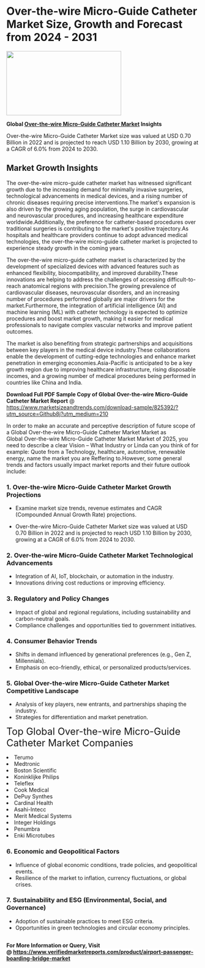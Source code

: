 <H1>Over-the-wire Micro-Guide Catheter Market Size, Growth and Forecast from 2024 - 2031</H1><img class="aligncenter size-medium wp-image-584254" src="https://thirdeyenews.in/wp-content/uploads/2024/09/Global-Market-Research-300x168.jpeg" alt="" width="300" height="168" /><p><strong>Global&nbsp;<a href="https://www.marketsizeandtrends.com/download-sample/825392/?utm_source=Github8j?utm_medium=210">Over-the-wire Micro-Guide Catheter Market</a> Insights</strong></p><p>Over-the-wire Micro-Guide Catheter Market size was valued at USD 0.70 Billion in 2022 and is projected to reach USD 1.10 Billion by 2030, growing at a CAGR of 6.0% from 2024 to 2030.</p><p><h2>Market Growth Insights</h2> <p>The over-the-wire micro-guide catheter market has witnessed significant growth due to the increasing demand for minimally invasive surgeries, technological advancements in medical devices, and a rising number of chronic diseases requiring precise interventions.The market's expansion is also driven by the growing aging population, the surge in cardiovascular and neurovascular procedures, and increasing healthcare expenditure worldwide.Additionally, the preference for catheter-based procedures over traditional surgeries is contributing to the market's positive trajectory.As hospitals and healthcare providers continue to adopt advanced medical technologies, the over-the-wire micro-guide catheter market is projected to experience steady growth in the coming years.</p> <p>The over-the-wire micro-guide catheter market is characterized by the development of specialized devices with advanced features such as enhanced flexibility, biocompatibility, and improved durability.These innovations are helping to address the challenges of accessing difficult-to-reach anatomical regions with precision.The growing prevalence of cardiovascular diseases, neurovascular disorders, and an increasing number of procedures performed globally are major drivers for the market.Furthermore, the integration of artificial intelligence (AI) and machine learning (ML) with catheter technology is expected to optimize procedures and boost market growth, making it easier for medical professionals to navigate complex vascular networks and improve patient outcomes.</p> <p>The market is also benefiting from strategic partnerships and acquisitions between key players in the medical device industry.These collaborations enable the development of cutting-edge technologies and enhance market penetration in emerging economies.Asia-Pacific is anticipated to be a key growth region due to improving healthcare infrastructure, rising disposable incomes, and a growing number of medical procedures being performed in countries like China and India.</p> <p><span class=""><strong>Download Full PDF Sample Copy of Global Over-the-wire Micro-Guide Catheter Market Report</strong> @ <a href="https://www.marketsizeandtrends.com/download-sample/825392/?utm_source=Github8j?utm_medium=210" target="_blank">https://www.marketsizeandtrends.com/download-sample/825392/?utm_source=Github8j?utm_medium=210</a></span></p><p>In order to make an accurate and perceptive description of future scope of a Global&nbsp;Over-the-wire Micro-Guide Catheter Market Market as Global&nbsp;Over-the-wire Micro-Guide Catheter Market Market of 2025, you need to describe a clear Vision &ndash; What Industry or Linda can you think of for example: Quote from a Technology, healthcare, automotive, renewable energy, name the market you are Reffering to.However, some general trends and factors usually impact market reports and their future outlook include:</p><h3>1.&nbsp;<strong>Over-the-wire Micro-Guide Catheter Market Growth Projections</strong></h3><ul><li>Examine market size trends, revenue estimates and CAGR (Compounded Annual Growth Rate) projections.</li><li><p>Over-the-wire Micro-Guide Catheter Market size was valued at USD 0.70 Billion in 2022 and is projected to reach USD 1.10 Billion by 2030, growing at a CAGR of 6.0% from 2024 to 2030.</p></li></ul><h3>2.&nbsp;<strong>Over-the-wire Micro-Guide Catheter Market Technological Advancements</strong></h3><ul><li>Integration of AI, IoT, blockchain, or automation in the industry.</li><li>Innovations driving cost reductions or improving efficiency.</li></ul><h3>3.&nbsp;<strong>Regulatory and Policy Changes</strong></h3><ul><li>Impact of global and regional regulations, including sustainability and carbon-neutral goals.</li><li>Compliance challenges and opportunities tied to government initiatives.</li></ul><h3>4.&nbsp;<strong>Consumer Behavior Trends</strong></h3><ul><li>Shifts in demand influenced by generational preferences (e.g., Gen Z, Millennials).</li><li>Emphasis on eco-friendly, ethical, or personalized products/services.</li></ul><h3>5.&nbsp;<strong>Global Over-the-wire Micro-Guide Catheter Market Competitive Landscape</strong></h3><ul><li>Analysis of key players, new entrants, and partnerships shaping the industry.</li><li>Strategies for differentiation and market penetration.</li></ul><p data-pm-slice="1 1 []"><span style="color: inherit; font-family: inherit; font-size: 25px;">Top Global Over-the-wire Micro-Guide Catheter Market Companies</span></p><div class="" data-test-id=""><p><li>Terumo</li><li> Medtronic</li><li> Boston Scientific</li><li> Koninklijke Philips</li><li> Teleflex</li><li> Cook Medical</li><li> DePuy Synthes</li><li> Cardinal Health</li><li> Asahi-Intecc</li><li> Merit Medical Systems</li><li> Integer Holdings</li><li> Penumbra</li><li> Enki Microtubes</li></p></div><h3>6.&nbsp;<strong>Economic and Geopolitical Factors</strong></h3><ul><li>Influence of global economic conditions, trade policies, and geopolitical events.</li><li>Resilience of the market to inflation, currency fluctuations, or global crises.</li></ul><h3>7.&nbsp;<strong>Sustainability and ESG (Environmental, Social, and Governance)</strong></h3><ul><li>Adoption of sustainable practices to meet ESG criteria.</li><li>Opportunities in green technologies and circular economy principles.</li></ul><h2><strong style="font-size: 14px;">For More Information or Query, Visit @&nbsp;</strong><a style="background-color: #ffffff; font-size: 14px;" href="https://www.marketsizeandtrends.com/report/over-the-wire-micro-guide-catheter-market/" target="_blank">https://www.verifiedmarketreports.com/product/airport-passenger-boarding-bridge-market</a></h2>